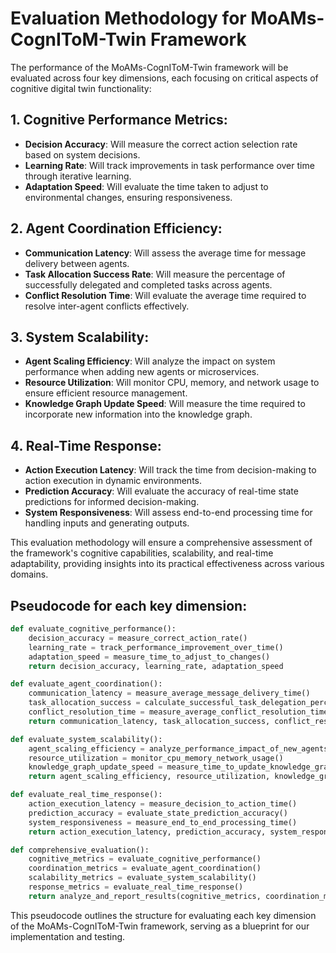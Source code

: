 # Evaluation Methodology for MoAMs-CognIToM-Twin Framework

The performance of the MoAMs-CognIToM-Twin framework will be evaluated across four key dimensions, each focusing on critical aspects of cognitive digital twin functionality:

## 1. Cognitive Performance Metrics:
- **Decision Accuracy**: Will measure the correct action selection rate based on system decisions.
- **Learning Rate**: Will track improvements in task performance over time through iterative learning.
- **Adaptation Speed**: Will evaluate the time taken to adjust to environmental changes, ensuring responsiveness.

## 2. Agent Coordination Efficiency:
- **Communication Latency**: Will assess the average time for message delivery between agents.
- **Task Allocation Success Rate**: Will measure the percentage of successfully delegated and completed tasks across agents.
- **Conflict Resolution Time**: Will evaluate the average time required to resolve inter-agent conflicts effectively.

## 3. System Scalability:
- **Agent Scaling Efficiency**: Will analyze the impact on system performance when adding new agents or microservices.
- **Resource Utilization**: Will monitor CPU, memory, and network usage to ensure efficient resource management.
- **Knowledge Graph Update Speed**: Will measure the time required to incorporate new information into the knowledge graph.

## 4. Real-Time Response:
- **Action Execution Latency**: Will track the time from decision-making to action execution in dynamic environments.
- **Prediction Accuracy**: Will evaluate the accuracy of real-time state predictions for informed decision-making.
- **System Responsiveness**: Will assess end-to-end processing time for handling inputs and generating outputs.

This evaluation methodology will ensure a comprehensive assessment of the framework's cognitive capabilities, scalability, and real-time adaptability, providing insights into its practical effectiveness across various domains.

## Pseudocode for each key dimension:

```python
def evaluate_cognitive_performance():
    decision_accuracy = measure_correct_action_rate()
    learning_rate = track_performance_improvement_over_time()
    adaptation_speed = measure_time_to_adjust_to_changes()
    return decision_accuracy, learning_rate, adaptation_speed

def evaluate_agent_coordination():
    communication_latency = measure_average_message_delivery_time()
    task_allocation_success = calculate_successful_task_delegation_percentage()
    conflict_resolution_time = measure_average_conflict_resolution_time()
    return communication_latency, task_allocation_success, conflict_resolution_time

def evaluate_system_scalability():
    agent_scaling_efficiency = analyze_performance_impact_of_new_agents()
    resource_utilization = monitor_cpu_memory_network_usage()
    knowledge_graph_update_speed = measure_time_to_update_knowledge_graph()
    return agent_scaling_efficiency, resource_utilization, knowledge_graph_update_speed

def evaluate_real_time_response():
    action_execution_latency = measure_decision_to_action_time()
    prediction_accuracy = evaluate_state_prediction_accuracy()
    system_responsiveness = measure_end_to_end_processing_time()
    return action_execution_latency, prediction_accuracy, system_responsiveness

def comprehensive_evaluation():
    cognitive_metrics = evaluate_cognitive_performance()
    coordination_metrics = evaluate_agent_coordination()
    scalability_metrics = evaluate_system_scalability()
    response_metrics = evaluate_real_time_response()
    return analyze_and_report_results(cognitive_metrics, coordination_metrics, scalability_metrics, response_metrics)
```

This pseudocode outlines the structure for evaluating each key dimension of the MoAMs-CognIToM-Twin framework, serving as a blueprint for our implementation and testing.
